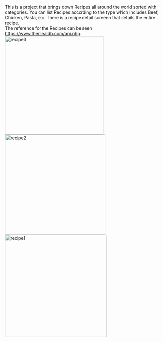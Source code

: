 This is a project that brings down Recipes all around the world sorted with categories.
You can  list Recipes according to the type which includes Beef, Chicken, Pasta, etc.
There is a recipe detail screeen that details the entire recipe.		
The reference for the Recipes can be seen https://www.themealdb.com/api.php.    
<img width="318" alt="recipe3" src="https://github.com/mayurnilwant/Recipes/assets/2610634/15a636dc-7cc0-473a-9adb-bf271ae6decc">
<img width="324" alt="recipe2" src="https://github.com/mayurnilwant/Recipes/assets/2610634/cc168c68-615e-4740-adfd-bfbe8a3c5b44">
<img width="329" alt="recipe1" src="https://github.com/mayurnilwant/Recipes/assets/2610634/01391df7-d4ed-4629-919b-4fc49cd5853a">
